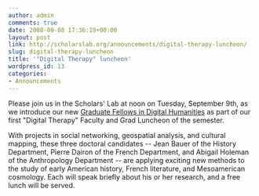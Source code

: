 ```yaml
---
author: admin
comments: true
date: 2008-09-08 17:36:19+00:00
layout: post
link: http://scholarslab.org/announcements/digital-therapy-luncheon/
slug: digital-therapy-luncheon
title: '"Digital Therapy" luncheon'
wordpress_id: 13
categories:
- Announcements
---
```


Please join us in the Scholars' Lab at noon on Tuesday, September 9th, as we introduce our new [Graduate Fellows in Digital Humanities](http://www.lib.virginia.edu/scholarslab/about/fellowship.html) as part of our first "Digital Therapy" Faculty and Grad Luncheon of the semester.

With projects in social networking, geospatial analysis, and cultural mapping, these three doctoral candidates -- Jean Bauer of the History Department, Pierre Dairon of the French Department, and Abigail Holeman of the Anthropology Department -- are applying exciting new methods to the study of early American history, French literature, and Mesoamerican cosmology. Each will speak briefly about his or her research, and a free lunch will be served.
